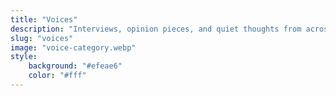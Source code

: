```yaml
---
title: "Voices"
description: "Interviews, opinion pieces, and quiet thoughts from across the Indian cycling community."
slug: "voices"
image: "voice-category.webp"
style:
    background: "#efeae6"
    color: "#fff"
---
```

